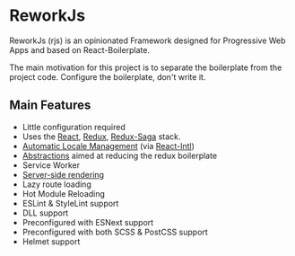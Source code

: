 
# ReworkJs

ReworkJs (rjs) is an opinionated Framework designed for Progressive Web Apps and based on React-Boilerplate.

The main motivation for this project is to separate the boilerplate from the project code. Configure the boilerplate, don't write it.

## Main Features

- Little configuration required
- Uses the [React](https://facebook.github.io/react/), [Redux](https://redux.js.org/), [Redux-Saga](https://redux-saga.github.io/redux-saga/) stack.
- [Automatic Locale Management](./docs/locale-management.md) (via [React-Intl](https://github.com/yahoo/react-intl))
- [Abstractions](./docs/state-management/providers.md) aimed at reducing the redux boilerplate
- Service Worker
- [Server-side rendering](./docs/launching-the-app.md#prerendering)
- Lazy route loading
- Hot Module Reloading
- ESLint & StyleLint support
- DLL support
- Preconfigured with ESNext support
- Preconfigured with both SCSS & PostCSS support
- Helmet support
